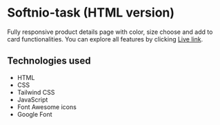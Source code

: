 # Softnio-task (HTML version)

Fully responsive product details page with color, size choose and add to card functionalities.
You can explore all features by clicking [Live link](https://product-details-html.netlify.app).

## Technologies used

- HTML
- CSS
- Tailwind CSS
- JavaScript
- Font Awesome icons
- Google Font
